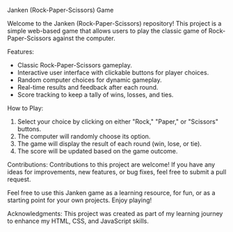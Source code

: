 Janken (Rock-Paper-Scissors) Game

Welcome to the Janken (Rock-Paper-Scissors) repository! This project is a simple web-based game that allows users to play the classic game of Rock-Paper-Scissors against the computer.

Features:
- Classic Rock-Paper-Scissors gameplay.
- Interactive user interface with clickable buttons for player choices.
- Random computer choices for dynamic gameplay.
- Real-time results and feedback after each round.
- Score tracking to keep a tally of wins, losses, and ties.

How to Play:
1. Select your choice by clicking on either "Rock," "Paper," or "Scissors" buttons.
2. The computer will randomly choose its option.
3. The game will display the result of each round (win, lose, or tie).
4. The score will be updated based on the game outcome.

Contributions:
Contributions to this project are welcome! If you have any ideas for improvements, new features, or bug fixes, feel free to submit a pull request.

Feel free to use this Janken game as a learning resource, for fun, or as a starting point for your own projects. Enjoy playing!

Acknowledgments:
This project was created as part of my learning journey to enhance my HTML, CSS, and JavaScript skills.

